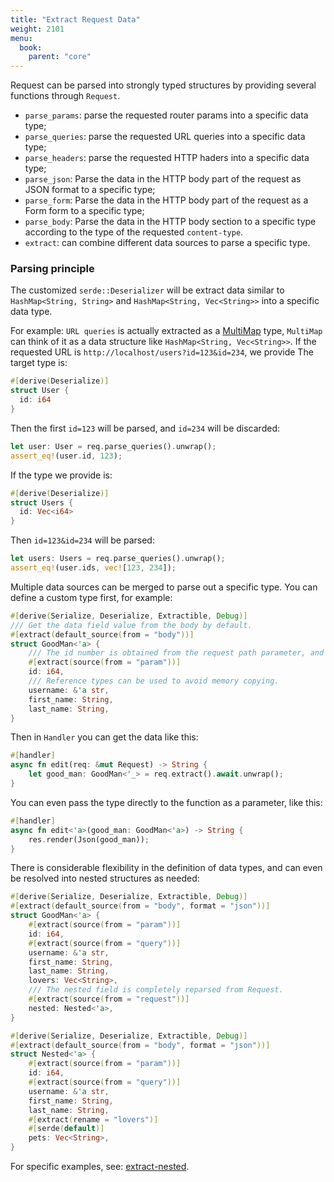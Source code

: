```yaml
---
title: "Extract Request Data"
weight: 2101
menu:
  book:
    parent: "core"
---
```


Request can be parsed into strongly typed structures by providing several functions through ```Request```.

* ```parse_params```: parse the requested router params into a specific data type;
* ```parse_queries```: parse the requested URL queries into a specific data type;
* ```parse_headers```: parse the requested HTTP haders into a specific data type;
* ```parse_json```: Parse the data in the HTTP body part of the request as JSON format to a specific type;
* ```parse_form```: Parse the data in the HTTP body part of the request as a Form form to a specific type;
* ```parse_body```: Parse the data in the HTTP body section to a specific type according to the type of the requested ```content-type```.
* ```extract```: can combine different data sources to parse a specific type.

### Parsing principle

The customized ```serde::Deserializer``` will be extract data similar to ```HashMap<String, String>``` and ```HashMap<String, Vec<String>>``` into a specific data type.

For example: ```URL queries``` is actually extracted as a [MultiMap](https://docs.rs/multimap/latest/multimap/struct.MultiMap.html) type, ```MultiMap``` can think of it as a data structure like ```HashMap<String, Vec<String>>```. If the requested URL is ```http://localhost/users?id=123&id=234```, we provide The target type is:

```rust
#[derive(Deserialize)]
struct User {
  id: i64
}
```

Then the first ```id=123``` will be parsed, and ```id=234``` will be discarded:

```rust
let user: User = req.parse_queries().unwrap();
assert_eq!(user.id, 123);
```

If the type we provide is:

```rust
#[derive(Deserialize)]
struct Users {
  id: Vec<i64>
}
```

Then ```id=123&id=234``` will be parsed:

```rust
let users: Users = req.parse_queries().unwrap();
assert_eq!(user.ids, vec![123, 234]);
```

Multiple data sources can be merged to parse out a specific type. You can define a custom type first, for example:

```rust
#[derive(Serialize, Deserialize, Extractible, Debug)]
/// Get the data field value from the body by default.
#[extract(default_source(from = "body"))]
struct GoodMan<'a> {
    /// The id number is obtained from the request path parameter, and the data is automatically parsed as i64 type.
    #[extract(source(from = "param"))]
    id: i64,
    /// Reference types can be used to avoid memory copying.
    username: &'a str,
    first_name: String,
    last_name: String,
}
```

Then in ```Handler``` you can get the data like this:

```rust
#[handler]
async fn edit(req: &mut Request) -> String {
    let good_man: GoodMan<'_> = req.extract().await.unwrap();
}
```

You can even pass the type directly to the function as a parameter, like this:

```rust
#[handler]
async fn edit<'a>(good_man: GoodMan<'a>) -> String {
    res.render(Json(good_man));
}
```

There is considerable flexibility in the definition of data types, and can even be resolved into nested structures as needed:

```rust
#[derive(Serialize, Deserialize, Extractible, Debug)]
#[extract(default_source(from = "body", format = "json"))]
struct GoodMan<'a> {
    #[extract(source(from = "param"))]
    id: i64,
    #[extract(source(from = "query"))]
    username: &'a str,
    first_name: String,
    last_name: String,
    lovers: Vec<String>,
    /// The nested field is completely reparsed from Request.
    #[extract(source(from = "request"))]
    nested: Nested<'a>,
}

#[derive(Serialize, Deserialize, Extractible, Debug)]
#[extract(default_source(from = "body", format = "json"))]
struct Nested<'a> {
    #[extract(source(from = "param"))]
    id: i64,
    #[extract(source(from = "query"))]
    username: &'a str,
    first_name: String,
    last_name: String,
    #[extract(rename = "lovers")]
    #[serde(default)]
    pets: Vec<String>,
}
```

For specific examples, see: [extract-nested](https://github.com/salvo-rs/salvo/blob/main/examples/extract-nested/src/main.rs).